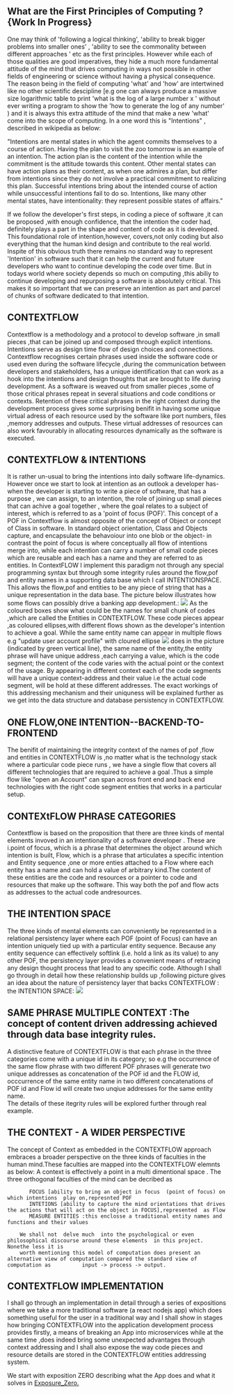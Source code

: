## What are the First Principles of Computing ? {Work In Progress}

One may think of 'following a logical thinking', 'ability to break bigger problems into smaller ones' , 'ability to see the commonality between different approaches ' etc as the first principles. However while each of those qualities are good imperatives, they hide a much more fundamental attitude of the mind that drives computing in ways not possible in other fields of engineering or science without having a physical consequence. The reason being in the field of computing 'what' and 'how' are intertwined like no other scientific descipline [e.g one can always produce a massive size logarithmic table to print  'what is the log of a large number x ' without ever writing a program to show the 'how to generate the log of any number' ) and it is always this extra attitude of the mind that make a new 'what' come into the scope of computing.
In a one word this is "Intentions" , described in wikipedia as below:

"Intentions are mental states in which the agent commits themselves to a course of action. Having the plan to visit the zoo tomorrow is an example of an intention. The action plan is the content of the intention while the commitment is the attitude towards this content. Other mental states can have action plans as their content, as when one admires a plan, but differ from intentions since they do not involve a practical commitment to realizing this plan. Successful intentions bring about the intended course of action while unsuccessful intentions fail to do so. Intentions, like many other mental states, have intentionality: they represent possible states of affairs."

If we follow the developer's first steps, in coding a piece of software ,it can be proposed ,with enough confidence, that the intention the coder had, definitely plays a part in the shape and content of code as it is developed. This foundational role of intention,however, covers,not only coding but also everything that the human kind design and contribute to the real world. Inspite of this obvious truth there remains no standard way to represent 'Intention' in software such that it can help the current and future developers who want to continue developing the code over time. But in todays world where society depends so much on computing ,this abiliy to continue developing and repurposing a software is absolutely critical. This makes it so  important that we can preserve an intention as part and parcel of chunks of software dedicated to that intention.

## CONTEXTFLOW

Contextflow is a methodology and a protocol to develop software ,in small pieces ,that can be joined up and composed through explicit intentions. 
Intentions serve as design time flow of design choices and connections. Contextflow recognises certain phrases used inside the software code or used even during the software lifecycle ,during the communication between developers and stakeholders, has a unique identification that can work as a hook into the intentions and design thoughts that are brought to life during development. As a software is weaved out from smaller pieces ,some of those critical phrases repeat in several situations and code conditions or contexts. Retention of these critical phrases in the right context during the development process gives some surprising benifit in having some unique virtual adress of each resource used by the software like port numbers, files ,memory addresses and outputs. These virtual addresses of resources can also work favourably in allocating resources dynamically as the software is executed. 

## CONTEXTFLOW & INTENTIONS

It is rather un-usual to bring the intentions into daily software life-dynamics. However once we start to look at intention as an outlook a developer has- when the developer is starting to write a piece of software, that has a purpose , we can assign, to an intention, the role of joining up small pieces that can achive a goal together , where the goal relates to a subject of interest, which is referred to as a 'point of focus (POF)'. This concept of a POF in Contextflow is almost opposite of the concept of  Object or concept of Class in software. In standard  object orientation, Class and Objects capture,  and encapsulate the behavoiour into one blob or the object- in contrast the point of focus is where conceptually all flow of intentions merge into, while each intention can carry a number of small code pieces which are reusable and each has a name and  they are referred to as entities. In ContextFLOW I implement this paradigm not through any special programming syntax but through some integrity rules around the flow,pof and entity names in a supporting data base which I call INTENTIONSPACE.  This allows the flow,pof and entities  to be any piece of string that has a unique representation in the data base. The  picture below illustrates how some flows can possibly drive a banking app development.:
<img src="./flow_context.png" />
As the coloured boxes show what could be the names for small chunk of codes ,which are called the Entities in CONTEXTFLOW. These code pieces appear ,as coloured ellipses,with different flows shown  as the developer's intention to achieve a goal. While the same entity name can appear in multiple flows e.g "update user account profile" with  cloured ellipse <img src="./ellipse.png "> does in the picture (indicated by green vertical line), the same name of the entity,the entity phrase will have unique address ,each carrying a value, which is the code segment;  the content of the code varies  with the actual point or the context of the usage. By appearing in different context each of the code segments will have a unique context-address and their value i.e the actual code segment, will be hold at these different addresses. 
The exact workings of this addressing mechanism and their uniquness will be explained further as we get into the data structure and database persistency in CONTEXTFLOW.

## ONE FLOW,ONE INTENTION--BACKEND-TO-FRONTEND 
The benifit of maintaining the integrity context of the names of pof ,flow and entities in CONTEXTFLOW is ,no matter what is the technology stack where a particular code piece runs , we have a single flow that covers all different technologies that are required to achieve a goal .Thus a simple flow like "open an Account" can span across front end and back end technologies with the right code segment entities that works in a particular setup. 

## CONTEXtFLOW PHRASE CATEGORIES
Contextflow is based on the proposition that there are three kinds of mental elements invoved in an intentionality of a software developer . These are i.point of focus, which is a phrase that determines the object around which intention is built, Flow, which is a phrase that articulates a specific intention  and Entity sequence ,one or more enties attached to a Flow  where each entity has a name and can hold a value of arbitrary kind.The content of these entities are the code and resources or a pointer to code and resources that make up the software. This way both the pof and flow acts as addresses to the actual code andresources. 

## THE INTENTION SPACE
The three kinds of mental elements can conveniently be represented in a relational persistency layer where each POF (point of Focus) can have an intention uniquely tied up with a particular entity sequence. Because any entity sequence can effectively softlink (i.e. hold a link as its value) to any other POF, the persistency layer provides a convenient means of retracing any  design thought process that lead to any specific code. Although I shall go through in detail how these relationship builds up ,following picture gives an idea about the nature of persistency layer that backs CONTEXTFLOW : the INTENTION SPACE:
<img src="./intentionspace.png" />

## SAME PHRASE MULTIPLE CONTEXT :The concept of content driven addressing achieved through data base integrity rules.
A distinctive feature of CONTEXTFLOW is that each phrase in the three categories come with a unique id in its category; so e.g the occurrence of the same flow phrase with two different POF phrases will generate two unique addresses  as concatenation of the POF id and the FLOW id, occcurrence of the same entity name in two different concatenations of POF id and Flow id will create two unqiue addresses for the same entity name.  
The details of these itegrity rules will be explored further through real example.

## THE CONTEXT - A WIDER PERSPECTIVE
The concept of Context as embedded in the CONTEXTFLOW approach embraces a broader perspective on the three kinds of faculties in the human mind.These faculties are mapped into the CONTEXTFLOW elemnts as below: 
A context is effectively a point in a multi dimentional space . The three orthogonal faculties of the mind can be decribed as
           
           FOCUS [ability to bring an object in focus  (point of focus) on which intentions  play on,represnted POF
           INTETIONS [ability to capture the mind orientations that drives the actions that will act on the object in FOCUS],represented  as Flow
           MEASURE ENTITIES :this enclosse a traditional entity names and functions and their values
                      
        We shall not  delve much  into the psychological or even philosophical discourse around these elements  in this project. Nonethe less it is 
        worth mentioning this model of computation does present an alternative view of computation compared the standard view of computation as          input -> process -> output.

## CONTEXTFLOW IMPLEMENTATION

I shall go through an implementation in detail through a series of expositions where we take a more traditional software (a react nodejs app) 
which does something useful for the user in a traditional way and I shall show in stages how bringing CONTEXTFLOW into the application development process provides firstly, a means of breaking an App into microservices while at the same time ,does indeed bring some unexpected advantages through context addressing and I shall also expose the way code pieces and resource details are stored in the CONTEXTFLOW  entities addressing system.

We start with exposition ZERO describing what the App does and what it solves in <a href="https://spicecoder.github.io/ContextFlow_Intro/exposure_zero">Exposure_Zero.</a>
